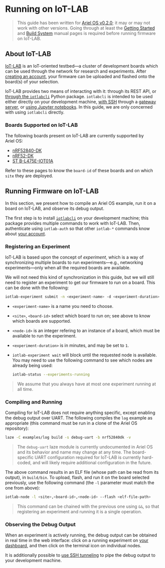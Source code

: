 # Running on IoT-LAB

> This guide has been written for [Ariel OS v0.2.0][ariel-os-tag]; it may or may not work with other versions.
> Going through at least the [Getting Started][getting-started-book] and [Build System][build-system-book] manual pages is required before running firmware on IoT-LAB.

## About IoT-LAB

[IoT-LAB][iot-lab-homepage] is an IoT-oriented testbed—a cluster of development boards which can be used through the network for research and experiments.
After [creating an account][iot-lab-login], your firmware can be uploaded and flashed onto the board(s) of your selection.

IoT-LAB provides two means of interacting with it: through its REST API, or [through the `iotlabcli`][iot-lab-cli] Python package.
`iotlabcli` is intended to be used either directly on your development machine, [with SSH][iot-lab-ssh] through a [gateway server][iot-lab-design-docs], or [using Jupyter notebooks][iot-lab-labs].
In this guide, we are only concerned with using `iotlabcli` directly.

### Boards Supported on IoT-LAB

The following boards present on IoT-LAB are currently supported by Ariel OS:

- [nRF52840-DK](https://www.iot-lab.info/docs/boards/nordic-nrf52840dk/)
- [nRF52-DK](https://www.iot-lab.info/docs/boards/nordic-nrf52dk/)
- [ST B-L475E-IOT01A](https://www.iot-lab.info/docs/boards/st-b-l475e-iot01a/)

Refer to these pages to know the `board-id` of these boards and on which `site` they are deployed.

## Running Firmware on IoT-LAB

In this section, we present how to compile an Ariel OS example, run it on a board on IoT-LAB, and observe its debug output.

The first step is to install [`iotlabcli`][pypi-iotlabcli] on your development machine; this package provides multiple commands to work with IoT-LAB.
Then, authenticate using `iotlab-auth` so that other `iotlab-*` commands know about [your account][iot-lab-login].

### Registering an Experiment

IoT-LAB is based upon the concept of *experiment*, which is a way of synchronizing multiple boards to run experiments—e.g., networking experiments—only when all the required boards are available.

We will not need this kind of synchronization in this guide, but we will still need to register an experiment to get our firmware to run on a board.
This can be done with the following:

```sh
iotlab-experiment submit -n <experiment-name> -d <experiment-duration> -l <site>,<board-id>,<node-id> && iotlab-experiment wait
```

- `<experiment-name>` is a name you need to choose.
- `<site>`, `<board-id>` select which board to run on; see above to know which boards are supported.
- `<node-id>` is an integer refering to an instance of a board, which must be available to run the experiment.
- `<experiment-duration>` is in minutes, and may be set to `1`.
- `iotlab-experiment wait` will block until the requested node is available.
  You may need to use the following command to see which nodes are already being used:

  ```sh
  iotlab-status --experiments-running
  ```

> We assume that you always have at most one experiment running at all time.

### Compiling and Running

Compiling for IoT-LAB does not require anything specific, except enabling the debug output over UART.
The following compiles the `log` example as appropriate (this command must be run in a clone of the Ariel OS repository):

```sh
laze -C examples/log build -s debug-uart -b nrf52840dk -v
```

> The `debug-uart` laze module is currently undocumented in Ariel OS and its behavior and name may change at any time.
> The board-specific UART configuration required for IoT-LAB is currently hard-coded, and will likely require additional configuration in the future.

The above command results in an ELF file (whose path can be read from its output), in `build/bin`.
To upload, flash, and run it on the board selected previously, use the following command (the `-l` parameter must match the one from above):

```sh
iotlab-node -l <site>,<board-id>,<node-id> --flash <elf-file-path>
```

> This command can be chained with the previous one using `&&`, so that registering an experiment and running it is a single operation.

### Observing the Debug Output

When an experiment is actively running, the debug output can be obtained in real time in the web interface: click on a running experiment on [your dashboard][iot-lab-dashboard], and then click on the terminal icon on individual nodes.

It is additionally possible to [use SSH tunneling][iot-lab-ssh-tunneling] to pipe the debug output to your development machine.

[ariel-os-tag]: https://github.com/ariel-os/ariel-os/releases/tag/v0.2.0
[getting-started-book]: https://ariel-os.github.io/ariel-os/dev/docs/book/getting-started.html
[build-system-book]: https://ariel-os.github.io/ariel-os/dev/docs/book/build-system.html
[iot-lab-homepage]: https://www.iot-lab.info/
[iot-lab-login]: https://www.iot-lab.info/testbed/login
[iot-lab-rest-api]: https://www.iot-lab.info/docs/tools/api/
[iot-lab-cli]: https://www.iot-lab.info/docs/tools/cli/
[iot-lab-ssh]: https://www.iot-lab.info/docs/tools/ssh-cli/
[iot-lab-design-docs]: https://www.iot-lab.info/docs/getting-started/design/
[iot-lab-labs]: https://labs.iot-lab.info/
[iot-lab-dashboard]: https://www.iot-lab.info/testbed/dashboard
[iot-lab-ssh-tunneling]: https://www.iot-lab.info/docs/tools/serial-aggregator/#run-serial-aggregator-on-your-computer
[pypi-iotlabcli]: https://pypi.org/project/iotlabcli/

